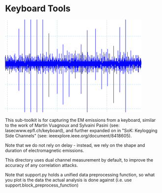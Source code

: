 # Keyboard Tools

![Just for fun](fun/keypress-cropped.png)

This sub-toolkit is for capturing the EM emissions from a keyboard, similar to the work of Martin Vuagnoux and Sylvaini Pasini (see: lasecwww.epfl.ch/keyboard), and further expanded on in "SoK: Keylogging Side Channels" (see: ieeexplore.ieee.org/document/8418605).

Note that we do not rely on delay - instead, we rely on the shape and duration of electromagnetic emissions.

This directory uses dual channel measurement by default, to improve the accuracy of any correlation attacks.

Note that support.py holds a unified data preprocessing function, so what you plot is the data the actual analysis is done against (i.e. use support.block_preprocess_function)
